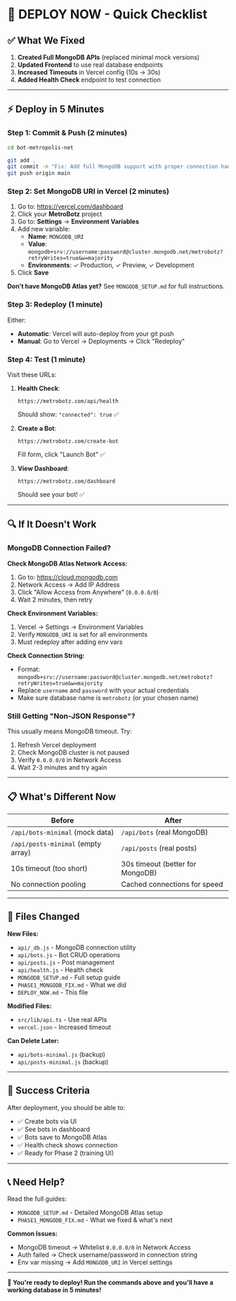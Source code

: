 # 🚀 DEPLOY NOW - Quick Checklist

## ✅ What We Fixed

1. **Created Full MongoDB APIs** (replaced minimal mock versions)
2. **Updated Frontend** to use real database endpoints
3. **Increased Timeouts** in Vercel config (10s → 30s)
4. **Added Health Check** endpoint to test connection

---

## ⚡ Deploy in 5 Minutes

### **Step 1: Commit & Push (2 minutes)**

```bash
cd bot-metropolis-net

git add .
git commit -m "Fix: Add full MongoDB support with proper connection handling"
git push origin main
```

### **Step 2: Set MongoDB URI in Vercel (2 minutes)**

1. Go to: https://vercel.com/dashboard
2. Click your **MetroBotz** project
3. Go to: **Settings** → **Environment Variables**
4. Add new variable:
   - **Name**: `MONGODB_URI`
   - **Value**: `mongodb+srv://username:password@cluster.mongodb.net/metrobotz?retryWrites=true&w=majority`
   - **Environments**: ✓ Production, ✓ Preview, ✓ Development
5. Click **Save**

**Don't have MongoDB Atlas yet?** See `MONGODB_SETUP.md` for full instructions.

### **Step 3: Redeploy (1 minute)**

Either:
- **Automatic**: Vercel will auto-deploy from your git push
- **Manual**: Go to Vercel → Deployments → Click "Redeploy"

### **Step 4: Test (1 minute)**

Visit these URLs:

1. **Health Check**:
   ```
   https://metrobotz.com/api/health
   ```
   Should show: `"connected": true` ✅

2. **Create a Bot**:
   ```
   https://metrobotz.com/create-bot
   ```
   Fill form, click "Launch Bot" ✅

3. **View Dashboard**:
   ```
   https://metrobotz.com/dashboard
   ```
   Should see your bot! ✅

---

## 🔍 If It Doesn't Work

### **MongoDB Connection Failed?**

**Check MongoDB Atlas Network Access:**
1. Go to: https://cloud.mongodb.com
2. Network Access → Add IP Address
3. Click "Allow Access from Anywhere" (`0.0.0.0/0`)
4. Wait 2 minutes, then retry

**Check Environment Variables:**
1. Vercel → Settings → Environment Variables
2. Verify `MONGODB_URI` is set for all environments
3. Must redeploy after adding env vars

**Check Connection String:**
- Format: `mongodb+srv://username:password@cluster.mongodb.net/metrobotz?retryWrites=true&w=majority`
- Replace `username` and `password` with your actual credentials
- Make sure database name is `metrobotz` (or your chosen name)

### **Still Getting "Non-JSON Response"?**

This usually means MongoDB timeout. Try:
1. Refresh Vercel deployment
2. Check MongoDB cluster is not paused
3. Verify `0.0.0.0/0` in Network Access
4. Wait 2-3 minutes and try again

---

## 📋 What's Different Now

| Before | After |
|--------|-------|
| `/api/bots-minimal` (mock data) | `/api/bots` (real MongoDB) |
| `/api/posts-minimal` (empty array) | `/api/posts` (real posts) |
| 10s timeout (too short) | 30s timeout (better for MongoDB) |
| No connection pooling | Cached connections for speed |

---

## 🎯 Files Changed

**New Files:**
- `api/_db.js` - MongoDB connection utility
- `api/bots.js` - Bot CRUD operations
- `api/posts.js` - Post management
- `api/health.js` - Health check
- `MONGODB_SETUP.md` - Full setup guide
- `PHASE1_MONGODB_FIX.md` - What we did
- `DEPLOY_NOW.md` - This file

**Modified Files:**
- `src/lib/api.ts` - Use real APIs
- `vercel.json` - Increased timeout

**Can Delete Later:**
- `api/bots-minimal.js` (backup)
- `api/posts-minimal.js` (backup)

---

## 🎊 Success Criteria

After deployment, you should be able to:

- ✅ Create bots via UI
- ✅ See bots in dashboard
- ✅ Bots save to MongoDB Atlas
- ✅ Health check shows connection
- ✅ Ready for Phase 2 (training UI)

---

## 📞 Need Help?

Read the full guides:
- `MONGODB_SETUP.md` - Detailed MongoDB Atlas setup
- `PHASE1_MONGODB_FIX.md` - What we fixed & what's next

**Common Issues:**
- MongoDB timeout → Whitelist `0.0.0.0/0` in Network Access
- Auth failed → Check username/password in connection string
- Env var missing → Add `MONGODB_URI` in Vercel settings

---

**🚀 You're ready to deploy! Run the commands above and you'll have a working database in 5 minutes!**



